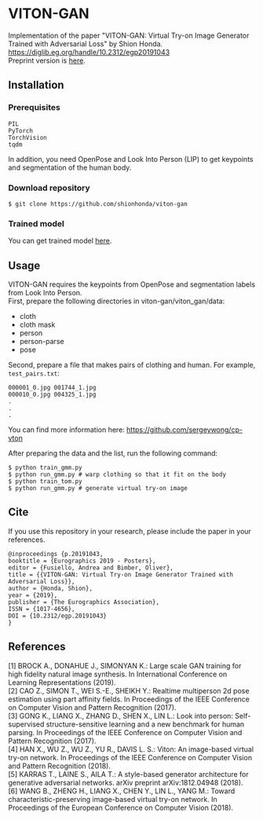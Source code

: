 # VITON-GAN  
Implementation of the paper "VITON-GAN: Virtual Try-on Image Generator Trained with Adversarial Loss" by Shion Honda.  
https://diglib.eg.org/handle/10.2312/egp20191043  
Preprint version is [here](https://arxiv.org/abs/1911.07926).

## Installation
### Prerequisites

```
PIL
PyTorch
TorchVision
tqdm
```

In addition, you need OpenPose and Look Into Person (LIP) to get keypoints and segmentation of the human body.

### Download repository
```
$ git clone https://github.com/shionhonda/viton-gan
```
### Trained model
You can get trained model [here](https://drive.google.com/drive/folders/1Zcc55A1w6bUNG4cMYnmsIPvOJWvBsmDH?usp=sharing).
## Usage
VITON-GAN requires the keypoints from OpenPose and segmentation labels from Look Into Person.   
First, prepare the following directories in viton-gan/viton_gan/data:

- cloth
- cloth mask
- person
- person-parse
- pose

Second, prepare a file that makes pairs of clothing and human. For example, `test_pairs.txt`:

```
000001_0.jpg 001744_1.jpg
000010_0.jpg 004325_1.jpg
.
.
.
```

You can find more information here: https://github.com/sergeywong/cp-vton

After preparing the data and the list, run the following command:

```
$ python train_gmm.py
$ python run_gmm.py # warp clothing so that it fit on the body
$ python train_tom.py
$ python run_gmm.py # generate virtual try-on image
```

## Cite
If you use this repository in your research, please include the paper in your references.

```
@inproceedings {p.20191043,
booktitle = {Eurographics 2019 - Posters},
editor = {Fusiello, Andrea and Bimber, Oliver},
title = {{VITON-GAN: Virtual Try-on Image Generator Trained with Adversarial Loss}},
author = {Honda, Shion},
year = {2019},
publisher = {The Eurographics Association},
ISSN = {1017-4656},
DOI = {10.2312/egp.20191043}
}
```


## References
[1] BROCK A., DONAHUE J., SIMONYAN K.: Large scale GAN
training for high fidelity natural image synthesis. In International Conference on Learning Representations (2019).  
[2] CAO Z., SIMON T., WEI S.-E., SHEIKH Y.: Realtime multiperson 2d pose estimation using part affinity fields. In Proceedings of the
IEEE Conference on Computer Vision and Pattern Recognition (2017).  
[3] GONG K., LIANG X., ZHANG D., SHEN X., LIN L.: Look
into person: Self-supervised structure-sensitive learning and a new
benchmark for human parsing. In Proceedings of the IEEE Conference
on Computer Vision and Pattern Recognition (2017).  
[4] HAN X., WU Z., WU Z., YU R., DAVIS L. S.: Viton: An
image-based virtual try-on network. In Proceedings of the IEEE Conference on Computer Vision and Pattern Recognition (2018).  
[5] KARRAS T., LAINE S., AILA T.: A style-based generator architecture for generative adversarial networks. arXiv preprint
arXiv:1812.04948 (2018).  
[6] WANG B., ZHENG H., LIANG X., CHEN Y., LIN L., YANG
M.: Toward characteristic-preserving image-based virtual try-on network. In Proceedings of the European Conference on Computer Vision
(2018).

